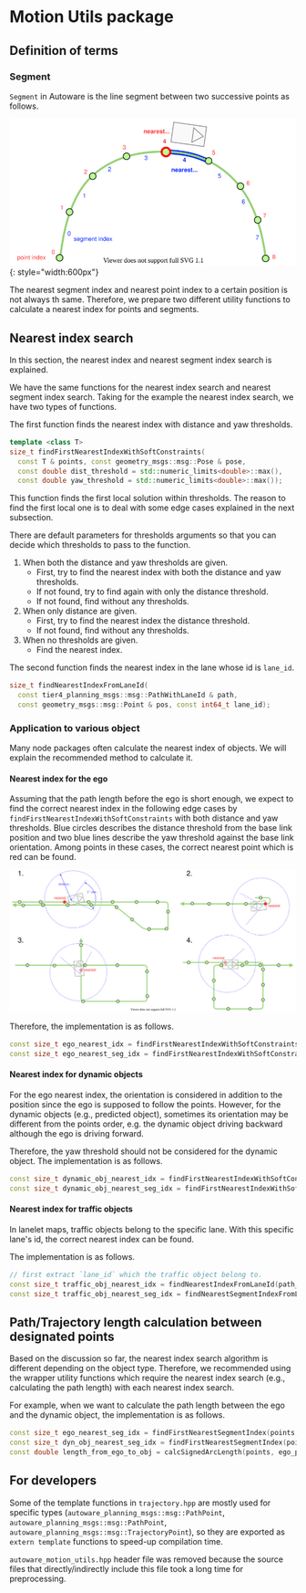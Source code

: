 # Motion Utils package

## Definition of terms

### Segment

`Segment` in Autoware is the line segment between two successive points as follows.

![segment](./media/segment.svg){: style="width:600px"}

The nearest segment index and nearest point index to a certain position is not always th same.
Therefore, we prepare two different utility functions to calculate a nearest index for points and segments.

## Nearest index search

In this section, the nearest index and nearest segment index search is explained.

We have the same functions for the nearest index search and nearest segment index search.
Taking for the example the nearest index search, we have two types of functions.

The first function finds the nearest index with distance and yaw thresholds.

```cpp
template <class T>
size_t findFirstNearestIndexWithSoftConstraints(
  const T & points, const geometry_msgs::msg::Pose & pose,
  const double dist_threshold = std::numeric_limits<double>::max(),
  const double yaw_threshold = std::numeric_limits<double>::max());
```

This function finds the first local solution within thresholds.
The reason to find the first local one is to deal with some edge cases explained in the next subsection.

There are default parameters for thresholds arguments so that you can decide which thresholds to pass to the function.

1. When both the distance and yaw thresholds are given.
   - First, try to find the nearest index with both the distance and yaw thresholds.
   - If not found, try to find again with only the distance threshold.
   - If not found, find without any thresholds.
2. When only distance are given.
   - First, try to find the nearest index the distance threshold.
   - If not found, find without any thresholds.
3. When no thresholds are given.
   - Find the nearest index.

The second function finds the nearest index in the lane whose id is `lane_id`.

```cpp
size_t findNearestIndexFromLaneId(
  const tier4_planning_msgs::msg::PathWithLaneId & path,
  const geometry_msgs::msg::Point & pos, const int64_t lane_id);
```

### Application to various object

Many node packages often calculate the nearest index of objects.
We will explain the recommended method to calculate it.

#### Nearest index for the ego

Assuming that the path length before the ego is short enough, we expect to find the correct nearest index in the following edge cases by `findFirstNearestIndexWithSoftConstraints` with both distance and yaw thresholds.
Blue circles describes the distance threshold from the base link position and two blue lines describe the yaw threshold against the base link orientation.
Among points in these cases, the correct nearest point which is red can be found.

![ego_nearest_search](./media/ego_nearest_search.svg)

Therefore, the implementation is as follows.

```cpp
const size_t ego_nearest_idx = findFirstNearestIndexWithSoftConstraints(points, ego_pose, ego_nearest_dist_threshold, ego_nearest_yaw_threshold);
const size_t ego_nearest_seg_idx = findFirstNearestIndexWithSoftConstraints(points, ego_pose, ego_nearest_dist_threshold, ego_nearest_yaw_threshold);
```

#### Nearest index for dynamic objects

For the ego nearest index, the orientation is considered in addition to the position since the ego is supposed to follow the points.
However, for the dynamic objects (e.g., predicted object), sometimes its orientation may be different from the points order, e.g. the dynamic object driving backward although the ego is driving forward.

Therefore, the yaw threshold should not be considered for the dynamic object.
The implementation is as follows.

```cpp
const size_t dynamic_obj_nearest_idx = findFirstNearestIndexWithSoftConstraints(points, dynamic_obj_pose, dynamic_obj_nearest_dist_threshold);
const size_t dynamic_obj_nearest_seg_idx = findFirstNearestIndexWithSoftConstraints(points, dynamic_obj_pose, dynamic_obj_nearest_dist_threshold);
```

#### Nearest index for traffic objects

In lanelet maps, traffic objects belong to the specific lane.
With this specific lane's id, the correct nearest index can be found.

The implementation is as follows.

```cpp
// first extract `lane_id` which the traffic object belong to.
const size_t traffic_obj_nearest_idx = findNearestIndexFromLaneId(path_with_lane_id, traffic_obj_pos, lane_id);
const size_t traffic_obj_nearest_seg_idx = findNearestSegmentIndexFromLaneId(path_with_lane_id, traffic_obj_pos, lane_id);
```

## Path/Trajectory length calculation between designated points

Based on the discussion so far, the nearest index search algorithm is different depending on the object type.
Therefore, we recommended using the wrapper utility functions which require the nearest index search (e.g., calculating the path length) with each nearest index search.

For example, when we want to calculate the path length between the ego and the dynamic object, the implementation is as follows.

```cpp
const size_t ego_nearest_seg_idx = findFirstNearestSegmentIndex(points, ego_pose, ego_nearest_dist_threshold, ego_nearest_yaw_threshold);
const size_t dyn_obj_nearest_seg_idx = findFirstNearestSegmentIndex(points, dyn_obj_pose, dyn_obj_nearest_dist_threshold);
const double length_from_ego_to_obj = calcSignedArcLength(points, ego_pose, ego_nearest_seg_idx, dyn_obj_pose, dyn_obj_nearest_seg_idx);
```

## For developers

Some of the template functions in `trajectory.hpp` are mostly used for specific types (`autoware_planning_msgs::msg::PathPoint`, `autoware_planning_msgs::msg::PathPoint`, `autoware_planning_msgs::msg::TrajectoryPoint`), so they are exported as `extern template` functions to speed-up compilation time.

`autoware_motion_utils.hpp` header file was removed because the source files that directly/indirectly include this file took a long time for preprocessing.
